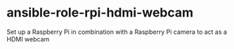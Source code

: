 # ansible-role-rpi-hdmi-webcam
Set up a Raspberry Pi in combination with a Raspberry Pi camera to act as a HDMI webcam
